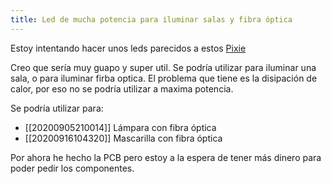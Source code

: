 ```yaml
---
title: Led de mucha potencia para iluminar salas y fibra óptica
---
```


Estoy intentando hacer unos leds parecidos a estos [Pixie](https://www.adafruit.com/product/2741)

Creo que sería muy guapo y super util. Se podría utilizar para iluminar una sala, o para iluminar firba optica. El problema que tiene es la disipación de calor, por eso no se podría utilizar a maxima potencia.

Se podría utilizar para:
* [[20200905210014]] Lámpara con fibra óptica
* [[20200916104320]] Mascarilla con fibra óptica

Por ahora he hecho la PCB pero estoy a la espera de tener más dinero para poder pedir los componentes.